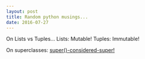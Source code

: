 ```yaml
---
layout: post
title: Random python musings...
date: 2016-07-27
---
```


On Lists vs Tuples...
  Lists: Mutable!
  Tuples: Immutable!

On superclasses:
[super()-considered-super!](https://rhettinger.wordpress.com/2011/05/26/super-considered-super/)
